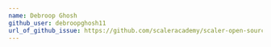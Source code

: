 ```yaml
---
name: Debroop Ghosh
github_user: debroopghosh11
url_of_github_issue: https://github.com/scaleracademy/scaler-open-source-september-challenge/issues/292
---
```


